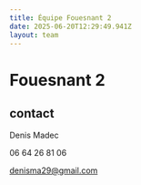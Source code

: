 ```yaml
---
title: Équipe Fouesnant 2
date: 2025-06-20T12:29:49.941Z
layout: team
---
```


# Fouesnant 2



## contact 

Denis Madec

06 64 26 81 06

denisma29@gmail.com

